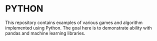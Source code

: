 # PYTHON

This repository contains examples of various games and algorithm implemented using Python. The goal here is to demonstrate ability with pandas and machine learning libraries. 
